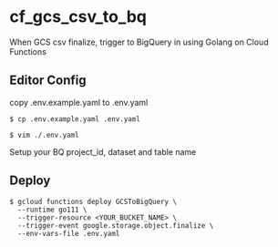 # cf_gcs_csv_to_bq
When GCS csv finalize, trigger to BigQuery in using Golang on Cloud Functions

## Editor Config
copy .env.example.yaml to .env.yaml
```
$ cp .env.example.yaml .env.yaml
```

```
$ vim ./.env.yaml
```
Setup your BQ project_id, dataset and table name

## Deploy
```
$ gcloud functions deploy GCSToBigQuery \
  --runtime go111 \
  --trigger-resource <YOUR_BUCKET_NAME> \
  --trigger-event google.storage.object.finalize \
  --env-vars-file .env.yaml
```
